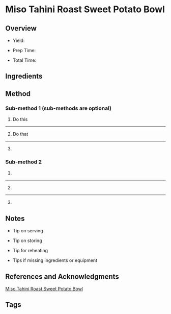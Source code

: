 # Miso Tahini Roast Sweet Potato Bowl

## Overview

- Yield:

- Prep Time:

- Total Time:

## Ingredients



## Method

### Sub-method 1 (sub-methods are optional)

1. Do this
---
2. Do that
---
3.

### Sub-method 2

1.
---
2.
---
3.

## Notes

- Tip on serving

- Tip on storing

- Tip for reheating

- Tips if missing ingredients or equipment

## References and Acknowledgments

[Miso Tahini Roast Sweet Potato Bowl](https://www.reddit.com/r/GifRecipes/comments/erc8d2/miso_tahini_roast_sweet_potato_bowl/)

## Tags


